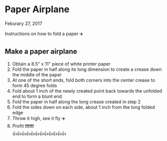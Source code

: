# Paper Airplane
Feburary 27, 2017

Instructions on how to fold a paper :airplane: 

## Make a paper airplane
1. Obtain a 8.5" x 11" piece of white printer paper
2. Fold the paper in half along its long dimension to create a crease down the middle of the paper
3. At one of the short ends, fold both corners into the center crease to form 45 degree folds
4. Fold about 1 inch of the newly created point back towards the unfolded end to form a blunt end
5. Fold the paper in half along the long crease created in step 2
6. Fold the sides down on each side, about 1 inch from the long folded edge
7. Throw it high, see it fly :airplane: 
8. Profit :exclamation::exclamation::exclamation::exclamation::exclamation::exclamation:  
:+1::+1::+1::+1::+1::+1::+1::+1::+1::+1::+1::+1:
